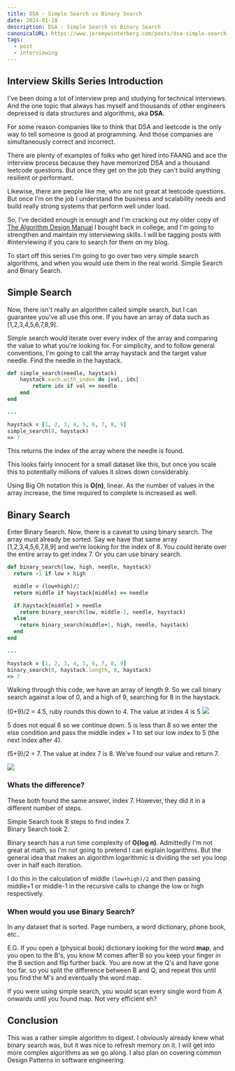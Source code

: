 ```yaml
---
title: DSA - Simple Search vs Binary Search
date: 2024-01-18
description: DSA - Simple Search vs Binary Search
canonicalURL: https://www.jeremywinterberg.com/posts/dsa-simple-search-vs-binary-search/
tags:
  - post
  - interviewing
---
```


## Interview Skills Series Introduction

I've been doing a lot of interview prep and studying for technical interviews. And the one topic that always has myself and thousands of other engineers depressed is data structures and algorithms, aka **DSA**.

For some reason companies like to think that DSA and leetcode is the only way to tell someone is good at programming. And those companies are simultaneously correct and incorrect.

There are plenty of examples of folks who get hired into FAANG and ace the interview process because they have memorized DSA and a thousand leetcode questions. But once they get on the job they can't build anything resilient or performant.

Likewise, there are people like me, who are not great at leetcode questions. But once I'm on the job I understand the business and scalability needs and build really strong systems that perform well under load.

So, I've decided enough is enough and I'm cracking out my older copy of [The Algorithm Design Manual](https://amzn.to/422mJjG) I bought back in college, and I'm going to strengthen and maintain my interviewing skills. I will be tagging posts with #interviewing if you care to search for them on my blog.

To start off this series I'm going to go over two very simple search algorithms, and when you would use them in the real world. Simple Search and Binary Search.

## Simple Search

Now, there isn't really an algorithm called simple search, but I can guarantee you've all use this one. If you have an array of data such as [1,2,3,4,5,6,7,8,9].

Simple search would iterate over every index of the array and comparing the value to what you're looking for. For simplicity, and to follow general conventions, I'm going to call the array haystack and the target value needle. Find the needle in the haystack.

```ruby
def simple_search(needle, haystack)
	haystack.each.with_index do |val, idx|
		return idx if val == needle
	end
end

...

haystack = [1, 2, 3, 4, 5, 6, 7, 8, 9]
simple_search(8, haystack)
=> 7
```

This returns the index of the array where the needle is found.

This looks fairly innocent for a small dataset like this, but once you scale this to potentially millions of values it slows down considerably.

Using Big Oh notation this is **O(n)**, linear. As the number of values in the array increase, the time required to complete is increased as well.

## Binary Search

Enter Binary Search. Now, there is a caveat to using binary search. The array must already be sorted. Say we have that same array [1,2,3,4,5,6,7,8,9] and we're looking for the index of 8. You could iterate over the entire array to get index 7. Or you can use binary search.

```ruby
def binary_search(low, high, needle, haystack)
  return -1 if low > high

  middle = (low+high)/2
  return middle if haystack[middle] == needle

  if haystack[middle] > needle
    return binary_search(low, middle-1, needle, haystack)
  else
    return binary_search(middle+1, high, needle, haystack)
  end
end

...

haystack = [1, 2, 3, 4, 5, 6, 7, 8, 9]
binary_search(0, haystack.length, 8, haystack)
=> 7
```

Walking through this code, we have an array of length 9. So we call binary search against a low of 0, and a high of 9, searching for 8 in the haystack.

(0+9)/2 = 4.5, ruby rounds this down to 4. The value at index 4 is 5
![](posts/excalidraw/dsa-binarysearch-1.png)

5 does not equal 8 so we continue down. 5 is less than 8 so we enter the else condition and pass the middle index + 1 to set our low index to 5 (the next index after 4).

(5+9)/2 = 7. The value at index 7 is 8. We've found our value and return 7.

![](posts/excalidraw/dsa-binarysearch-2.png)

### Whats the difference?

These both found the same answer, index 7. However, they did it in a different number of steps.

Simple Search took 8 steps to find index 7.  
Binary Search took 2.

Binary search has a run time complexity of **O(log n)**. Admittedly I'm not great at math, so I'm not going to pretend I can explain logarithms. But the general idea that makes an algorithm logarithmic is dividing the set you loop over in half each iteration.

I do this in the calculation of middle `(low+high)/2` and then passing middle+1 or middle-1 in the recursive calls to change the low or high respectively.

### When would you use Binary Search?

In any dataset that is sorted. Page numbers, a word dictionary, phone book, etc..

E.G. If you open a (physical book) dictionary looking for the word **map**, and you open to the B's, you know M comes after B so you keep your finger in the B section and flip further back. You are now at the Q's and have gone too far. so you split the difference between B and Q, and repeat this until you find the M's and eventually the word map.

If you were using simple search, you would scan every single word from A onwards until you found map. Not very efficient eh?

## Conclusion

This was a rather simple algorithm to digest. I obviously already knew what binary search was, but it was nice to refresh memory on it. I will get into more complex algorithms as we go along. I also plan on covering common Design Patterns in software engineering.
